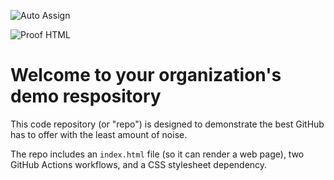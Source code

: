 ![Auto Assign](https://github.com/ueast-coders/demo-repository/actions/workflows/auto-assign.yml/badge.svg)

![Proof HTML](https://github.com/ueast-coders/demo-repository/actions/workflows/proof-html.yml/badge.svg)

# Welcome to your organization's demo respository
This code repository (or "repo") is designed to demonstrate the best GitHub has to offer with the least amount of noise.

The repo includes an `index.html` file (so it can render a web page), two GitHub Actions workflows, and a CSS stylesheet dependency.
